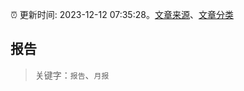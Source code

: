 :alarm_clock: 更新时间: 2023-12-12 07:35:28。[文章来源](/README.md)、[文章分类](/TAGS.md)

## 报告


> 关键字：`报告`、`月报`



